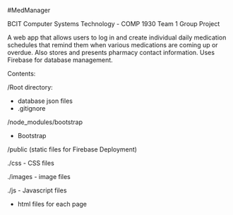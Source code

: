#MedManager

BCIT Computer Systems Technology - COMP 1930 Team 1 Group Project

A web app that allows users to log in and create individual daily medication schedules that remind them when various medications are coming up or overdue. Also stores and presents pharmacy contact information. Uses Firebase for database management.

Contents:

/Root directory:
- database json files
- .gitignore

/node_modules/bootstrap
- Bootstrap

/public (static files for Firebase Deployment)

./css -  CSS files

./images - image files

./js - Javascript files

- html files for each page